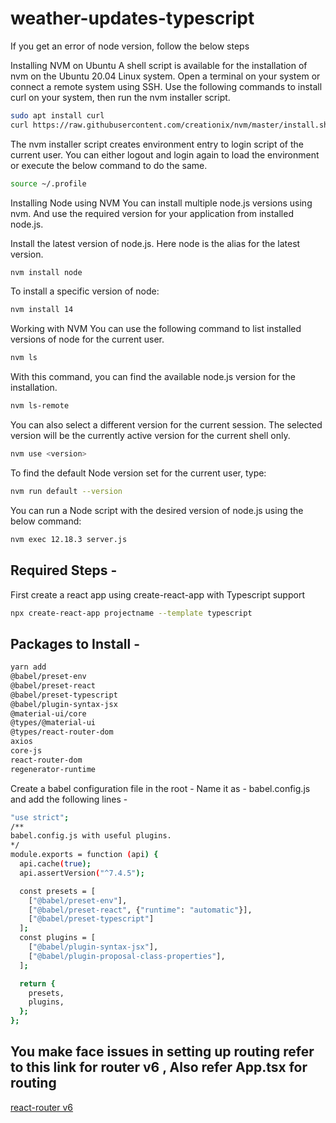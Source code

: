 # weather-updates-typescript

If you get an error of node version, follow the below steps 

Installing NVM on Ubuntu
A shell script is available for the installation of nvm on the Ubuntu 20.04 Linux system. Open a terminal on your system or connect a remote system using SSH. Use the following commands to install curl on your system, then run the nvm installer script.

```bash
sudo apt install curl 
curl https://raw.githubusercontent.com/creationix/nvm/master/install.sh | bash 
```

The nvm installer script creates environment entry to login script of the current user. You can either logout and login again to load the environment or execute the below command to do the same.

```bash
source ~/.profile   
```
Installing Node using NVM
You can install multiple node.js versions using nvm. And use the required version for your application from installed node.js.

Install the latest version of node.js. Here node is the alias for the latest version.

```bash
nvm install node 
```

To install a specific version of node:

```bash
nvm install 14
```

Working with NVM
You can use the following command to list installed versions of node for the current user.

```bash
nvm ls 
```

With this command, you can find the available node.js version for the installation.

```bash
nvm ls-remote 
```

You can also select a different version for the current session. The selected version will be the currently active version for the current shell only.

```bash
nvm use <version>
```

To find the default Node version set for the current user, type:

```bash
nvm run default --version 
```

You can run a Node script with the desired version of node.js using the below command:

```bash
nvm exec 12.18.3 server.js 
```


## Required Steps -

First create a react app using create-react-app with Typescript support

```bash
npx create-react-app projectname --template typescript
```

## Packages to Install -

```bash
yarn add 
@babel/preset-env 
@babel/preset-react 
@babel/preset-typescript 
@babel/plugin-syntax-jsx
@material-ui/core 
@types/@material-ui
@types/react-router-dom  
axios 
core-js 
react-router-dom 
regenerator-runtime
```

Create a babel configuration file in the root -
Name it as - babel.config.js
and add the following lines -

```bash
"use strict";
/**
babel.config.js with useful plugins. 
*/
module.exports = function (api) {
  api.cache(true);
  api.assertVersion("^7.4.5");

  const presets = [
    ["@babel/preset-env"],
    ["@babel/preset-react", {"runtime": "automatic"}],
    ["@babel/preset-typescript"]
  ];
  const plugins = [
    ["@babel/plugin-syntax-jsx"],
    ["@babel/plugin-proposal-class-properties"],
  ];

  return {
    presets,
    plugins,
  };
};
```

## You make face issues in setting up routing refer to this link for router v6 , Also refer App.tsx for routing

[react-router v6](https://reacttraining.com/blog/react-router-v6-pre/)

